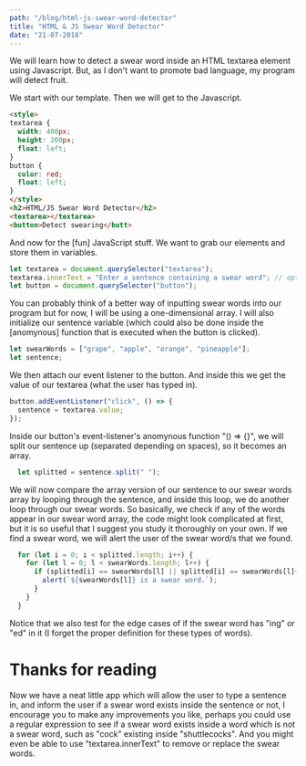 ```yaml
--- 
path: "/blog/html-js-swear-word-detector"
title: "HTML & JS Swear Word Detector" 
date: "21-07-2018" 
--- 
```


We will learn how to detect a swear word inside an HTML textarea element using Javascript. But, as I don't want to promote bad language, my program will detect fruit. 
<!-- more -->  

We start with our template. Then we will get to the Javascript. 
```html
<style> 
textarea { 
  width: 400px; 
  height: 200px; 
  float: left; 
} 
button { 
  color: red; 
  float: left; 
} 
</style> 
<h2>HTML/JS Swear Word Detector</h2> 
<textarea></textarea> 
<button>Detect swearing</butt> 
```

And now for the [fun] JavaScript stuff. We want to grab our elements and store them in variables. 
```javascript
let textarea = document.querySelector("textarea"); 
textarea.innerText = "Enter a sentence containing a swear word"; // optional 
let button = document.querySelector("button"); 
```

You can probably think of a better way of inputting swear words into our program but for now, I will be using a one-dimensional array. I will also initialize our sentence variable (which could also be done inside the  [anomynous] function that is executed when the button is clicked). 
```javascript
let swearWords = ["grape", "apple", "orange", "pineapple"]; 
let sentence; 
```

We then attach our event listener to the button. And inside this we get the value of our textarea (what the user has typed in). 
```javascript
button.addEventListener("click", () => { 
  sentence = textarea.value; 
}); 
```

Inside our button's event-listener's anomynous function "() => {}", we will split our sentence up (separated depending on spaces), so it becomes an array. 
```javascript
  let splitted = sentence.split(" "); 
```

We will now compare the array version of our sentence to our swear words array by looping through the sentence, and inside this loop, we do another loop through our swear words. So basically, we check if any of the words appear in our swear word array, the code might look complicated at first, but it is so useful that I suggest you study it thoroughly on your own. If we find a swear word, we will alert the user of the swear word/s that we found. 

```javascript
  for (let i = 0; i < splitted.length; i++) { 
    for (let l = 0; l < swearWords.length; l++) { 
      if (splitted[i] == swearWords[l] || splitted[i] == swearWords[l]+"ing" || splitted[i] == swearWords[l]+"ed") { 
        alert(`${swearWords[l]} is a swear word.`); 
      } 
    } 
  }   
```

Notice that we also test for the edge cases of if the swear word has "ing" or "ed" in it (I forget the proper definition for these types of words). 

# Thanks for reading 
Now we have a neat little app which will allow the user to type a sentence in, and inform the user if a swear word exists inside the sentence or not, I encourage you to make any improvements you like, perhaps you could use a regular expression to see if a swear word exists inside a word which is not a swear word, such as "cock" existing inside "shuttlecocks". And you might even be able to use "textarea.innerText" to remove or replace the swear words. 
